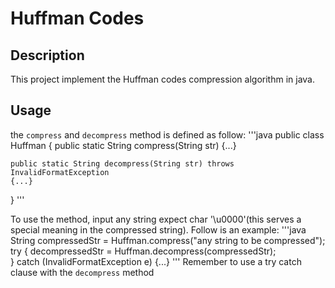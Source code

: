 # Huffman Codes

## Description
This project implement the Huffman codes compression algorithm in java.

## Usage
the ```compress``` and ```decompress``` method is defined as follow:
'''java
public class Huffman {
	public static String compress(String str)
	{...}

	public static String decompress(String str) throws InvalidFormatException
	{...}
}
'''
<br>

To use the method, input any string expect char '\u0000'(this serves a special
meaning in the compressed string). Follow is an example:
'''java
String compressedStr = Huffman.compress("any string to be compressed");
try {
	decompressedStr = Huffman.decompress(compressedStr);	
} 
catch (InvalidFormatException e)
{...}
'''
Remember to use a try catch clause with the ```decompress``` method
